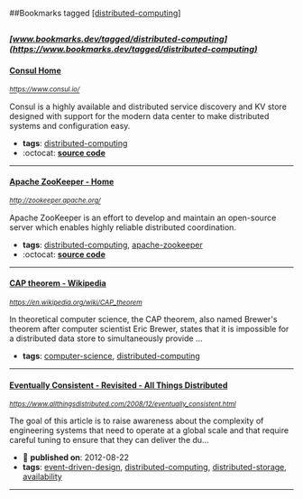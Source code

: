 ##Bookmarks tagged [[distributed-computing]](https://www.bookmarks.dev?q=[distributed-computing])

_<sup><sup>[www.bookmarks.dev/tagged/distributed-computing](https://www.bookmarks.dev/tagged/distributed-computing)</sup></sup>_
---
#### [Consul Home](https://www.consul.io/)
_<sup>https://www.consul.io/</sup>_

Consul is a highly available and distributed service discovery and KV store designed with support for the modern data center to make distributed systems and configuration easy.
* **tags**: [distributed-computing](../tagged/distributed-computing.md)
* :octocat: **[source code](https://github.com/hashicorp/consul)**
---
#### [Apache ZooKeeper - Home](http://zookeeper.apache.org/)
_<sup>http://zookeeper.apache.org/</sup>_

Apache ZooKeeper is an effort to develop and maintain an open-source server which enables highly reliable distributed coordination.
* **tags**: [distributed-computing](../tagged/distributed-computing.md), [apache-zookeeper](../tagged/apache-zookeeper.md)
* :octocat: **[source code](https://github.com/apache/zookeeper)**
---
#### [CAP theorem - Wikipedia](https://en.wikipedia.org/wiki/CAP_theorem)
_<sup>https://en.wikipedia.org/wiki/CAP_theorem</sup>_

In theoretical computer science, the CAP theorem, also named Brewer's theorem after computer scientist Eric Brewer, states that it is impossible for a distributed data store to simultaneously provide ...
* **tags**: [computer-science](../tagged/computer-science.md), [distributed-computing](../tagged/distributed-computing.md)
---
#### [Eventually Consistent - Revisited - All Things Distributed](https://www.allthingsdistributed.com/2008/12/eventually_consistent.html)
_<sup>https://www.allthingsdistributed.com/2008/12/eventually_consistent.html</sup>_

The goal of this article is to raise awareness about the complexity of engineering systems that need to operate at a global scale and that require careful tuning to ensure that they can deliver the du...
* :calendar: **published on**: 2012-08-22
* **tags**: [event-driven-design](../tagged/event-driven-design.md), [distributed-computing](../tagged/distributed-computing.md), [distributed-storage](../tagged/distributed-storage.md), [availability](../tagged/availability.md)
---
